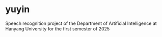 # yuyin
Speech recognition project of the Department of Artificial Intelligence at Hanyang University for the first semester of 2025

